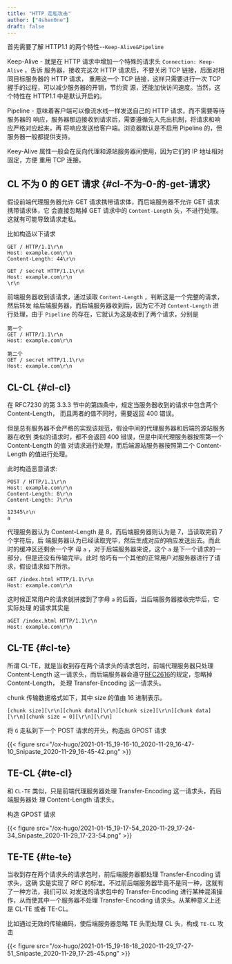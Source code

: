 ```yaml
---
title: "HTTP 走私攻击"
author: ["4shen0ne"]
draft: false
---
```


首先需要了解 HTTP1.1 的两个特性--`Keep-Alive&Pipeline`

Keep-Alive - 就是在 HTTP 请求中增加一个特殊的请求头 `Connection: Keep-Alive` ，告诉
服务器，接收完这次 HTTP 请求后，不要关闭 TCP 链接，后面对相同目标服务器的 HTTP 请求，
重用这一个 TCP 链接，这样只需要进行一次 TCP 握手的过程，可以减少服务器的开销，节约资
源，还能加快访问速度。当然，这个特性在 HTTP1.1 中是默认开启的。

Pipeline - 意味着客户端可以像流水线一样发送自己的 HTTP 请求，而不需要等待服务器的
响应，服务器那边接收到请求后，需要遵循先入先出机制，将请求和响应严格对应起来，再
将响应发送给客户端。浏览器默认是不启用 Pipeline 的，但服务器一般都提供支持。

Keey-Alive 属性一般会在反向代理和源站服务器间使用，因为它们的 IP 地址相对固定，方便
重用 TCP 连接。


## CL 不为 0 的 GET 请求 {#cl-不为-0-的-get-请求}

假设前端代理服务器允许 GET 请求携带请求体，而后端服务器不允许 GET 请求携带请求体，它
会直接忽略掉 GET 请求中的 `Content-Length` 头，不进行处理。这就有可能导致请求走私。

比如构造以下请求

```nil
GET / HTTP/1.1\r\n
Host: example.com\r\n
Content-Length: 44\r\n

GET / secret HTTP/1.1\r\n
Host: example.com\r\n
\r\n
```

前端服务器收到该请求，通过读取 `Content-Length` ，判断这是一个完整的请求，然后转发
给后端服务器，而后端服务器收到后，因为它不对 `Content-Length` 进行处理，由于
`Pipeline` 的存在，它就认为这是收到了两个请求，分别是

```nil
第一个
GET / HTTP/1.1\r\n
Host: example.com\r\n

第二个
GET / secret HTTP/1.1\r\n
Host: example.com\r\n
```


## CL-CL {#cl-cl}

在 RFC7230 的第 3.3.3 节中的第四条中，规定当服务器收到的请求中包含两个 Content-Length，
而且两者的值不同时，需要返回 400 错误。

但是总有服务器不会严格的实现该规范，假设中间的代理服务器和后端的源站服务器在收到
类似的请求时，都不会返回 400 错误，但是中间代理服务器按照第一个 Content-Length 的值
对请求进行处理，而后端源站服务器按照第二个 Content-Length 的值进行处理。

此时构造恶意请求:

```nil
POST / HTTP/1.1\r\n
Host: example.com\r\n
Content-Length: 8\r\n
Content-Length: 7\r\n

12345\r\n
a
```

代理服务器认为 Content-Length 是 8，而后端服务器则认为是 7，当读取完前 7 个字符后，后
端服务器认为已经读取完毕，然后生成对应的响应发送出去。而此时的缓冲区还剩余一个字
母 `a` ，对于后端服务器来说，这个 `a` 是下一个请求的一部分，但是还没有传输完毕。此时
恰巧有一个其他的正常用户对服务器进行了请求，假设请求如下所示。

```nil
GET /index.html HTTP/1.1\r\n
Host: example.com\r\n
```

这时候正常用户的请求就拼接到了字母 `a` 的后面，当后端服务器接收完毕后，它实际处理
的请求其实是

```nil
aGET /index.html HTTP/1.1\r\n
Host: example.com\r\n
```


## CL-TE {#cl-te}

所谓 CL-TE，就是当收到存在两个请求头的请求包时，前端代理服务器只处理
Content-Length 这一请求头，而后端服务器会遵守[RFC2616](https:tools.ietf.org/html/rfc2616#section-4.4)的规定，忽略掉 Content-Length，
处理 Transfer-Encoding 这一请求头。

chunk 传输数据格式如下，其中 size 的值由 16 进制表示。

```nil
[chunk size][\r\n][chunk data][\r\n][chunk size][\r\n][chunk data][\r\n][chunk size = 0][\r\n][\r\n]
```

将 `G` 走私到下一个 POST 请求的开头，构造出 GPOST 请求

{{< figure src="/ox-hugo/2021-01-15_19-16-10_2020-11-29_16-47-10_Snipaste_2020-11-29_16-45-42.png" >}}


## TE-CL {#te-cl}

和 `CL-TE` 类似，只是前端代理服务器处理 Transfer-Encoding 这一请求头，而后端服务器处
理 Content-Length 请求头。

构造 GPOST 请求

{{< figure src="/ox-hugo/2021-01-15_19-17-54_2020-11-29_17-24-34_Snipaste_2020-11-29_17-23-54.png" >}}


## TE-TE {#te-te}

当收到存在两个请求头的请求包时，前后端服务器都处理 Transfer-Encoding 请求头，这确
实是实现了 RFC 的标准。不过前后端服务器毕竟不是同一种，这就有了一种方法，我们可以
对发送的请求包中的 Transfer-Encoding 进行某种混淆操作，从而使其中一个服务器不处理
Transfer-Encoding 请求头。从某种意义上还是 CL-TE 或者 TE-CL。

比如通过无效的传输编码，使后端服务器忽略 TE 头而处理 CL 头，构成 `TE-CL` 攻击

{{< figure src="/ox-hugo/2021-01-15_19-18-18_2020-11-29_17-27-51_Snipaste_2020-11-29_17-25-45.png" >}}
